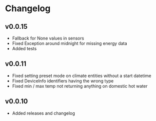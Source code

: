 # Changelog

## v0.0.15

* Fallback for None values in sensors
* Fixed Exception around midnight for missing energy data
* Added tests

## v0.0.11

* Fixed setting preset mode on climate entities without a start datetime
* Fixed DeviceInfo identifiers having the wrong type
* Fixed min / max temp not returning anything on domestic hot water

## v0.0.10

* Added releases and changelog